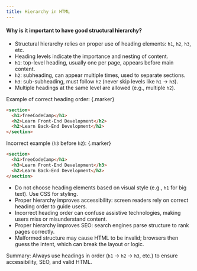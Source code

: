 ```yaml
---
title: Hierarchy in HTML
---
```


#### Why is it important to have good structural hierarchy?

- Structural hierarchy relies on proper use of heading elements: `h1`, `h2`, `h3`, etc.
- Heading levels indicate the importance and nesting of content.
- `h1`: top-level heading, usually one per page, appears before main content.
- `h2`: subheading, can appear multiple times, used to separate sections.
- `h3`: sub-subheading, must follow `h2` (never skip levels like `h1` → `h3`).
- Multiple headings at the same level are allowed (e.g., multiple `h2`).
  
Example of correct heading order: {.marker}  

```html
<section>
  <h1>freeCodeCamp</h1>
  <h2>Learn Front-End Development</h2>
  <h2>Learn Back-End Development</h2>
</section>
```

Incorrect example (`h3` before `h2`): {.marker}  

```html
<section>
  <h1>freeCodeCamp</h1>
  <h3>Learn Front-End Development</h3>
  <h2>Learn Back-End Development</h2>
</section>
```

- Do not choose heading elements based on visual style (e.g., `h1` for big text). Use CSS for styling.
- Proper hierarchy improves accessibility: screen readers rely on correct heading order to guide users.
- Incorrect heading order can confuse assistive technologies, making users miss or misunderstand content.
- Proper hierarchy improves SEO: search engines parse structure to rank pages correctly.
- Malformed structure may cause HTML to be invalid; browsers then guess the intent, which can break the layout or logic.

Summary: Always use headings in order (`h1` → `h2` → `h3`, etc.) to ensure accessibility, SEO, and valid HTML.